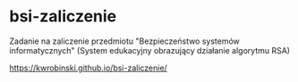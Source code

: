 # bsi-zaliczenie
Zadanie na zaliczenie przedmiotu "Bezpieczeństwo systemów informatycznych" (System edukacyjny obrazujący działanie algorytmu RSA)

https://kwrobinski.github.io/bsi-zaliczenie/
